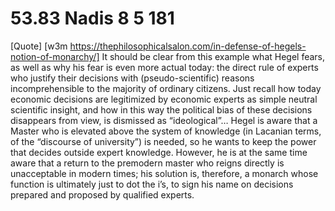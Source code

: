 # 53.83 Nadis 8 5 181

[Quote] [w3m https://thephilosophicalsalon.com/in-defense-of-hegels-notion-of-monarchy/] It should be clear from this example what Hegel fears, as well as why his fear is even more actual today: the direct rule of experts who justify their decisions with (pseudo-scientific) reasons incomprehensible to the majority of ordinary citizens. Just recall how today economic decisions are legitimized by economic experts as simple neutral scientific insight, and how in this way the political bias of these decisions disappears from view, is dismissed as “ideological”… Hegel is aware that a Master who is elevated above the system of knowledge (in Lacanian terms, of the “discourse of university”) is needed, so he wants to keep the power that decides outside expert knowledge. However, he is at the same time aware that a return to the premodern master who reigns directly is unacceptable in modern times; his solution is, therefore, a monarch whose function is ultimately just to dot the i’s, to sign his name on decisions prepared and proposed by qualified experts.

